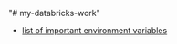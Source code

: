 "# my-databricks-work" 

- [list of important environment variables](https://github.com/databrickslabs/terraform-provider-databricks/blob/master/docs/index.md#Environment-variables)